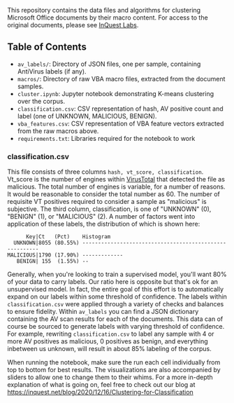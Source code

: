This repository contains the data files and algorithms for clustering Microsoft Office documents by their macro content. For access to the original documents, please see [InQuest Labs](https://labs.inquest.net/).

## Table of Contents
* `av_labels/`: Directory of JSON files, one per sample, containing AntiVirus labels (if any).
* `macros/`: Directory of raw VBA macro files, extracted from the document samples.
* `cluster.ipynb`: Jupyter notebook demonstrating K-means clustering over the corpus.
* `classification.csv`: CSV representation of hash, AV positive count and label (one of UNKNOWN, MALICIOUS, BENIGN).
* `vba_features.csv`: CSV representation of VBA feature vectors extracted from the raw macros above.
* `requirements.txt`: Libraries required for the notebook to work

### classification.csv
This file consists of three columns `hash, vt_score, classification`. Vt_score is the number of engines within [VirusTotal](https://www.virustotal.com) that detected the file as malicious. The total number of engines is variable, for a number of reasons. It would be reasonable to consider the total number as 60. The number of requisite VT positives required to consider a sample as "malicious" is subjective. The third column, classification, is one of "UNKNOWN" (0), "BENIGN" (1), or "MALICIOUS" (2). A number of factors went into application of these labels, the distribution of which is shown here:

```
      Key|Ct   (Pct)    Histogram
  UNKNOWN|8055 (80.55%) --------------------------------------------------------
MALICIOUS|1790 (17.90%) -------------
   BENIGN| 155  (1.55%) --
```

Generally, when you're looking to train a supervised model, you'll want 80% of your data to carry labels. Our ratio here is opposite but that's ok for an unsupervised model. In fact, the entire goal of this effort is to automatically expand on our labels within some threshold of confidence. The labels within `classification.csv` were applied through a variety of checks and balances to ensure fidelity. Within `av_labels` you can find a JSON dictionary containing the AV scan results for each of the documents. This data can of course be sourced to generate labels with varying threshold of confidence. For example, rewriting `classification.csv` to label any sample with 4 or more AV positives as malicious, 0 positives as benign, and everything inbetween us unknown, will result in about 85% labeling of the corpus.

When running the notebook, make sure the run each cell individually from top to bottom for best results. The visualizations are also accompanied by sliders to allow one to change them to their whims. For a more in-depth explanation of what is going on, feel free to check out our blog at https://inquest.net/blog/2020/12/16/Clustering-for-Classification
